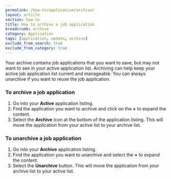 ```yaml
---
permalink: /how-to/application/archive/
layout: article
section: how-to
title: How to archive a job application
breadcrumb: archive
category: Application
tags: [application, update, archive]
exclude_from_search: true
exclude_from_category: true
---
```


Your archive contains job applications that you want to save, but may not want to see in your active application list. Archiving can help keep your active job application list current and manageable. You can always unarchive if you want to reuse the job application.

### To archive a job application

1.	Go into your **Active** application listing.
2.	Find the application you want to archive and click on the **+** to expand the content.
3.	Select the **Archive** icon at the bottom of the application listing. This will move the application from your active list to your archive list.

### To unarchive a job application

1.	Go into your **Archive** application listing.
2.	Find the application you want to unarchive and select the **+** to expand the content.
3.	Select the **Unarchive** button. This will move the application from your archive list to your active list.
